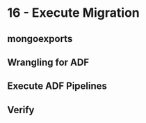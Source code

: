 # 16 - Execute Migration


## mongoexports




## Wrangling for ADF




## Execute ADF Pipelines




## Verify




